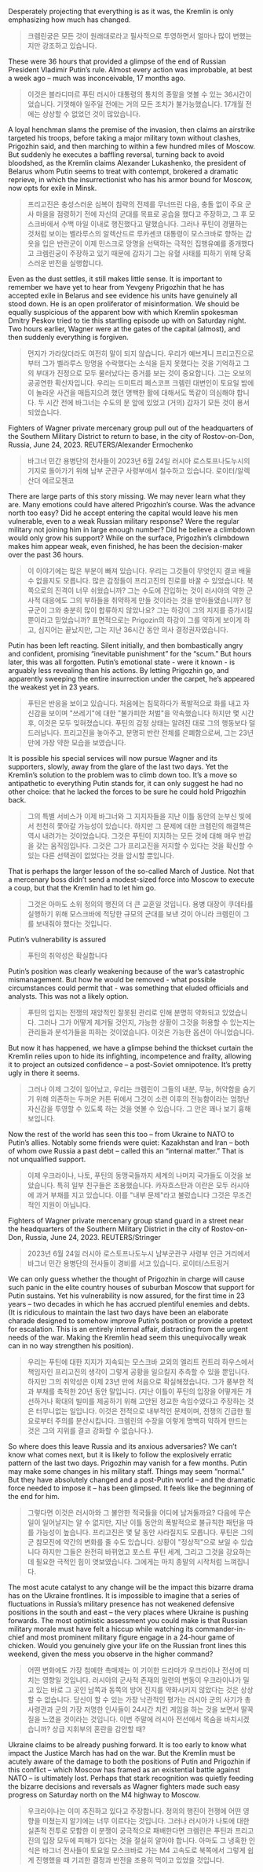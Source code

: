 Desperately projecting that everything is as it was, the Kremlin is only emphasizing how much has changed.

> 크렘린궁은 모든 것이 원래대로라고 필사적으로 투영하면서 얼마나 많이 변했는지만 강조하고 있습니다.

These were 36 hours that provided a glimpse of the end of Russian President Vladimir Putin’s rule. Almost every action was improbable, at best a week ago – much was inconceivable, 17 months ago.

> 이것은 블라디미르 푸틴 러시아 대통령의 통치의 종말을 엿볼 수 있는 36시간이었습니다. 기껏해야 일주일 전에는 거의 모든 조치가 불가능했습니다. 17개월 전에는 상상할 수 없었던 것이 많았습니다.

A loyal henchman slams the premise of the invasion, then claims an airstrike targeted his troops, before taking a major military town without clashes, Prigozhin said, and then marching to within a few hundred miles of Moscow. But suddenly he executes a baffling reversal, turning back to avoid bloodshed, as the Kremlin claims Alexander Lukashenko, the president of Belarus whom Putin seems to treat with contempt, brokered a dramatic reprieve, in which the insurrectionist who has his armor bound for Moscow, now opts for exile in Minsk.

> 프리고진은 충성스러운 심복이 침략의 전제를 무너뜨린 다음, 충돌 없이 주요 군사 마을을 점령하기 전에 자신의 군대를 목표로 공습을 했다고 주장하고, 그 후 모스크바에서 수백 마일 이내로 행진했다고 말했습니다. 그러나 푸틴이 경멸하는 것처럼 보이는 벨라루스의 알렉산드르 루카셴코 대통령이 모스크바로 향하는 갑옷을 입은 반란군이 이제 민스크로 망명을 선택하는 극적인 집행유예를 중개했다고 크렘린궁이 주장하고 있기 때문에 갑자기 그는 유혈 사태를 피하기 위해 당혹스러운 반전을 실행합니다.

Even as the dust settles, it still makes little sense. It is important to remember we have yet to hear from Yevgeny Prigozhin that he has accepted exile in Belarus and see evidence his units have genuinely all stood down. He is an open proliferator of misinformation. We should be equally suspicious of the apparent bow with which Kremlin spokesman Dmitry Peskov tried to tie this startling episode up with on Saturday night. Two hours earlier, Wagner were at the gates of the capital (almost), and then suddenly everything is forgiven.

> 먼지가 가라앉더라도 여전히 말이 되지 않습니다. 우리가 예브게니 프리고진으로부터 그가 벨라루스 망명을 수락했다는 소식을 듣지 못했다는 것을 기억하고 그의 부대가 진정으로 모두 물러났다는 증거를 보는 것이 중요합니다. 그는 오보의 공공연한 확산자입니다. 우리는 드미트리 페스코프 크렘린 대변인이 토요일 밤에 이 놀라운 사건을 매듭지으려 했던 명백한 활에 대해서도 똑같이 의심해야 합니다. 두 시간 전에 바그너는 수도의 문 앞에 있었고 (거의) 갑자기 모든 것이 용서되었습니다.

Fighters of Wagner private mercenary group pull out of the headquarters of the Southern Military District to return to base, in the city of Rostov-on-Don, Russia, June 24, 2023. REUTERS/Alexander Ermochenko

> 바그너 민간 용병단의 전사들이 2023년 6월 24일 러시아 로스토프나도누시의 기지로 돌아가기 위해 남부 군관구 사령부에서 철수하고 있습니다. 로이터/알렉산더 에르모첸코

There are large parts of this story missing. We may never learn what they are. Many emotions could have altered Prigozhin’s course. Was the advance north too easy? Did he accept entering the capital would leave his men vulnerable, even to a weak Russian military response? Were the regular military not joining him in large enough number? Did he believe a climbdown would only grow his support? While on the surface, Prigozhin’s climbdown makes him appear weak, even finished, he has been the decision-maker over the past 36 hours.

> 이 이야기에는 많은 부분이 빠져 있습니다. 우리는 그것들이 무엇인지 결코 배울 수 없을지도 모릅니다. 많은 감정들이 프리고진의 진로를 바꿀 수 있었습니다. 북쪽으로의 진격이 너무 쉬웠습니까? 그는 수도에 진입하는 것이 러시아의 약한 군사적 대응에도 그의 부하들을 취약하게 만들 것이라는 것을 받아들였습니까? 정규군이 그와 충분히 많이 합류하지 않았나요? 그는 하강이 그의 지지를 증가시킬 뿐이라고 믿었습니까? 표면적으로는 Prigozin의 하강이 그를 약하게 보이게 하고, 심지어는 끝났지만, 그는 지난 36시간 동안 의사 결정권자였습니다.

Putin has been left reacting. Silent initially, and then bombastically angry and confident, promising “inevitable punishment” for the “scum.” But hours later, this was all forgotten. Putin’s emotional state - were it known - is arguably less revealing than his actions. By letting Prigozhin go, and apparently sweeping the entire insurrection under the carpet, he’s appeared the weakest yet in 23 years.

> 푸틴은 반응을 보이고 있습니다. 처음에는 침묵하다가 폭발적으로 화를 내고 자신감을 보이며 "쓰레기"에 대한 "불가피한 처벌"을 약속했습니다 하지만 몇 시간 후, 이것은 모두 잊혀졌습니다. 푸틴의 감정 상태는 알려진 대로 그의 행동보다 덜 드러납니다. 프리고진을 놓아주고, 분명히 반란 전체를 은폐함으로써, 그는 23년 만에 가장 약한 모습을 보였습니다.

It is possible his special services will now pursue Wagner and its supporters, slowly, away from the glare of the last two days. Yet the Kremlin’s solution to the problem was to climb down too. It’s a move so antipathetic to everything Putin stands for, it can only suggest he had no other choice: that he lacked the forces to be sure he could hold Prigozhin back.

> 그의 특별 서비스가 이제 바그너와 그 지지자들을 지난 이틀 동안의 눈부신 빛에서 천천히 쫓아갈 가능성이 있습니다. 하지만 그 문제에 대한 크렘린의 해결책은 역시 내려가는 것이었습니다. 그것은 푸틴이 지지하는 모든 것에 대해 매우 반감을 갖는 움직임입니다. 그것은 그가 프리고진을 저지할 수 있다는 것을 확신할 수 있는 다른 선택권이 없었다는 것을 암시할 뿐입니다.

That is perhaps the larger lesson of the so-called March of Justice. Not that a mercenary boss didn’t send a modest-sized force into Moscow to execute a coup, but that the Kremlin had to let him go.

> 그것은 아마도 소위 정의의 행진의 더 큰 교훈일 것입니다. 용병 대장이 쿠데타를 실행하기 위해 모스크바에 적당한 규모의 군대를 보낸 것이 아니라 크렘린이 그를 보내줘야 했다는 것입니다.

Putin’s vulnerability is assured

> 푸틴의 취약성은 확실합니다

Putin’s position was clearly weakening because of the war’s catastrophic mismanagement. But how he would be removed - what possible circumstances could permit that - was something that eluded officials and analysts. This was not a likely option.

> 푸틴의 입지는 전쟁의 재앙적인 잘못된 관리로 인해 분명히 약화되고 있었습니다. 그러나 그가 어떻게 제거될 것인지, 가능한 상황이 그것을 허용할 수 있는지는 관리들과 분석가들을 피하는 것이었습니다. 이것은 가능한 옵션이 아니었습니다.

But now it has happened, we have a glimpse behind the thickset curtain the Kremlin relies upon to hide its infighting, incompetence and frailty, allowing it to project an outsized confidence – a post-Soviet omnipotence. It’s pretty ugly in there it seems.

> 그러나 이제 그것이 일어났고, 우리는 크렘린이 그들의 내분, 무능, 허약함을 숨기기 위해 의존하는 두꺼운 커튼 뒤에서 그것이 소련 이후의 전능함이라는 엄청난 자신감을 투영할 수 있도록 하는 것을 엿볼 수 있습니다. 그 안은 꽤나 보기 흉해 보입니다.

Now the rest of the world has seen this too – from Ukraine to NATO to Putin’s allies. Notably some friends were quiet: Kazakhstan and Iran – both of whom owe Russia a past debt – called this an “internal matter.” That is not unqualified support.

> 이제 우크라이나, 나토, 푸틴의 동맹국들까지 세계의 나머지 국가들도 이것을 보았습니다. 특히 일부 친구들은 조용했습니다. 카자흐스탄과 이란은 모두 러시아에 과거 부채를 지고 있습니다. 이를 "내부 문제"라고 불렀습니다 그것은 무조건적인 지원이 아닙니다.

Fighters of Wagner private mercenary group stand guard in a street near the headquarters of the Southern Military District in the city of Rostov-on-Don, Russia, June 24, 2023. REUTERS/Stringer

> 2023년 6월 24일 러시아 로스토프나도누시 남부군관구 사령부 인근 거리에서 바그너 민간 용병단의 전사들이 경비를 서고 있습니다. 로이터/스트링거

We can only guess whether the thought of Prigozhin in charge will cause such panic in the elite country houses of suburban Moscow that support for Putin sustains. Yet his vulnerability is now assured, for the first time in 23 years – two decades in which he has accrued plentiful enemies and debts. (It is ridiculous to maintain the last two days have been an elaborate charade designed to somehow improve Putin’s position or provide a pretext for escalation. This is an entirely internal affair, distracting from the urgent needs of the war. Making the Kremlin head seem this unequivocally weak can in no way strengthen his position).

> 우리는 푸틴에 대한 지지가 지속되는 모스크바 교외의 엘리트 컨트리 하우스에서 책임자인 프리고진의 생각이 그렇게 공황을 일으킬지 추측할 수 있을 뿐입니다. 하지만 그의 취약성은 이제 23년 만에 처음으로 확실해졌습니다. 그가 풍부한 적과 부채를 축적한 20년 동안 말입니다. (지난 이틀이 푸틴의 입장을 어떻게든 개선하거나 확대의 빌미를 제공하기 위해 고안된 정교한 속임수였다고 주장하는 것은 터무니없는 일입니다. 이것은 전적으로 내부적인 문제이며, 전쟁의 긴급한 필요로부터 주의를 분산시킵니다. 크렘린의 수장을 이렇게 명백히 약하게 만드는 것은 그의 지위를 결코 강화할 수 없습니다.).

So where does this leave Russia and its anxious adversaries? We can’t know what comes next, but it is likely to follow the explosively erratic pattern of the last two days. Prigozhin may vanish for a few months. Putin may make some changes in his military staff. Things may seem “normal.” But they have absolutely changed and a post-Putin world – and the dramatic force needed to impose it – has been glimpsed. It feels like the beginning of the end for him.

> 그렇다면 이것은 러시아와 그 불안한 적국들을 어디에 남겨둘까요? 다음에 무슨 일이 일어날지는 알 수 없지만, 지난 이틀 동안의 폭발적으로 불규칙한 패턴을 따를 가능성이 높습니다. 프리고진은 몇 달 동안 사라질지도 모릅니다. 푸틴은 그의 군 참모진에 약간의 변화를 줄 수도 있습니다. 상황이 "정상적"으로 보일 수 있습니다 하지만 그들은 완전히 바뀌었고 포스트 푸틴 세계, 그리고 그것을 강요하는 데 필요한 극적인 힘이 엿보였습니다. 그에게는 마치 종말의 시작처럼 느껴집니다.

The most acute catalyst to any change will be the impact this bizarre drama has on the Ukraine frontlines. It is impossible to imagine that a series of fluctuations in Russia’s military presence has not weakened defensive positions in the south and east – the very places where Ukraine is pushing forwards. The most optimistic assessment you could make is that Russian military morale must have felt a hiccup while watching its commander-in-chief and most prominent military figure engage in a 24-hour game of chicken. Would you genuinely give your life on the Russian front lines this weekend, given the mess you observe in the higher command?

> 어떤 변화에도 가장 첨예한 촉매제는 이 기이한 드라마가 우크라이나 전선에 미치는 영향일 것입니다. 러시아의 군사적 존재의 일련의 변동이 우크라이나가 밀고 있는 바로 그 곳인 남쪽과 동쪽의 방어 진지를 약화시키지 않았다는 것은 상상할 수 없습니다. 당신이 할 수 있는 가장 낙관적인 평가는 러시아 군의 사기가 총사령관과 군의 가장 저명한 인사들이 24시간 치킨 게임을 하는 것을 보면서 딸꾹질을 느꼈을 것이라는 것입니다. 이번 주말에 러시아 전선에서 목숨을 바치시겠습니까? 상급 지휘부의 혼란을 감안할 때?

Ukraine claims to be already pushing forward. It is too early to know what impact the Justice March has had on the war. But the Kremlin must be acutely aware of the damage to both the positions of Putin and Prigozhin if this conflict – which Moscow has framed as an existential battle against NATO – is ultimately lost. Perhaps that stark recognition was quietly feeding the bizarre decisions and reversals as Wagner fighters made such easy progress on Saturday north on the M4 highway to Moscow.

> 우크라이나는 이미 추진하고 있다고 주장합니다. 정의의 행진이 전쟁에 어떤 영향을 미쳤는지 알기에는 너무 이르다는 것입니다. 그러나 러시아가 나토에 대한 실존적 전투로 모함한 이 분쟁이 궁극적으로 패배한다면 크렘린은 푸틴과 프리고진의 입장 모두에 피해가 있다는 것을 절실히 알아야 합니다. 아마도 그 냉혹한 인식은 바그너 전사들이 토요일 모스크바로 가는 M4 고속도로 북쪽에서 그렇게 쉽게 진행했을 때 기괴한 결정과 반전을 조용히 먹이고 있었을 것입니다.

